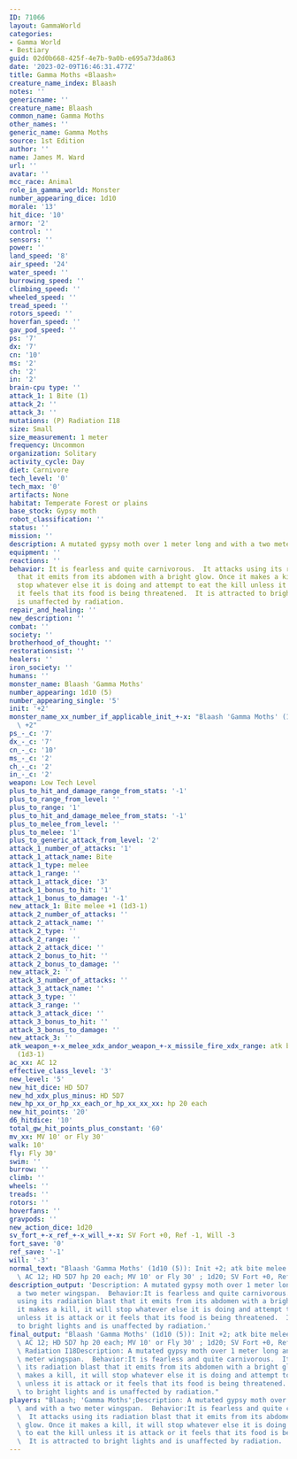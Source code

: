 ```yaml
---
ID: 71066
layout: GammaWorld
categories:
- Gamma World
- Bestiary
guid: 02d0b668-425f-4e7b-9a0b-e695a73da863
date: '2023-02-09T16:46:31.477Z'
title: Gamma Moths «Blaash»
creature_name_index: Blaash
notes: ''
genericname: ''
creature_name: Blaash
common_name: Gamma Moths
other_names: ''
generic_name: Gamma Moths
source: 1st Edition
author: ''
name: James M. Ward
url: ''
avatar: ''
mcc_race: Animal
role_in_gamma_world: Monster
number_appearing_dice: 1d10
morale: '13'
hit_dice: '10'
armor: '2'
control: ''
sensors: ''
power: ''
land_speed: '8'
air_speed: '24'
water_speed: ''
burrowing_speed: ''
climbing_speed: ''
wheeled_speed: ''
tread_speed: ''
rotors_speed: ''
hoverfan_speed: ''
gav_pod_speed: ''
ps: '7'
dx: '7'
cn: '10'
ms: '2'
ch: '2'
in: '2'
brain-cpu type: ''
attack_1: 1 Bite (1)
attack_2: ''
attack_3: ''
mutations: (P) Radiation I18
size: Small
size_measurement: 1 meter
frequency: Uncommon
organization: Solitary
activity_cycle: Day
diet: Carnivore
tech_level: '0'
tech_max: '0'
artifacts: None
habitat: Temperate Forest or plains
base_stock: Gypsy moth
robot_classification: ''
status: ''
mission: ''
description: A mutated gypsy moth over 1 meter long and with a two meter wingspan.
equipment: ''
reactions: ''
behavior: It is fearless and quite carnivorous.  It attacks using its radiation blast
  that it emits from its abdomen with a bright glow. Once it makes a kill, it will
  stop whatever else it is doing and attempt to eat the kill unless it is attack or
  it feels that its food is being threatened.  It is attracted to bright lights and
  is unaffected by radiation.
repair_and_healing: ''
new_description: ''
combat: ''
society: ''
brotherhood_of_thought: ''
restorationsist: ''
healers: ''
iron_society: ''
humans: ''
monster_name: Blaash 'Gamma Moths'
number_appearing: 1d10 (5)
number_appearing_single: '5'
init: '+2'
monster_name_xx_number_if_applicable_init_+-x: "Blaash 'Gamma Moths' (1d10 (5)): Init\
  \ +2"
ps_-_c: '7'
dx_-_c: '7'
cn_-_c: '10'
ms_-_c: '2'
ch_-_c: '2'
in_-_c: '2'
weapon: Low Tech Level
plus_to_hit_and_damage_range_from_stats: '-1'
plus_to_range_from_level: ''
plus_to_range: '1'
plus_to_hit_and_damage_melee_from_stats: '-1'
plus_to_melee_from_level: ''
plus_to_melee: '1'
plus_to_generic_attack_from_level: '2'
attack_1_number_of_attacks: '1'
attack_1_attack_name: Bite
attack_1_type: melee
attack_1_range: ''
attack_1_attack_dice: '3'
attack_1_bonus_to_hit: '1'
attack_1_bonus_to_damage: '-1'
new_attack_1: Bite melee +1 (1d3-1)
attack_2_number_of_attacks: ''
attack_2_attack_name: ''
attack_2_type: ''
attack_2_range: ''
attack_2_attack_dice: ''
attack_2_bonus_to_hit: ''
attack_2_bonus_to_damage: ''
new_attack_2: ''
attack_3_number_of_attacks: ''
attack_3_attack_name: ''
attack_3_type: ''
attack_3_range: ''
attack_3_attack_dice: ''
attack_3_bonus_to_hit: ''
attack_3_bonus_to_damage: ''
new_attack_3: ''
atk_weapon_+-x_melee_xdx_andor_weapon_+-x_missile_fire_xdx_range: atk bite melee +1
  (1d3-1)
ac_xx: AC 12
effective_class_level: '3'
new_level: '5'
new_hit_dice: HD 5D7
new_hd_xdx_plus_minus: HD 5D7
new_hp_xx_or_hp_xx_each_or_hp_xx_xx_xx: hp 20 each
new_hit_points: '20'
d6_hitdice: '10'
total_gw_hit_points_plus_constant: '60'
mv_xx: MV 10' or Fly 30'
walk: 10'
fly: Fly 30'
swim: ''
burrow: ''
climb: ''
wheels: ''
treads: ''
rotors: ''
hoverfans: ''
gravpods: ''
new_action_dice: 1d20
sv_fort_+-x_ref_+-x_will_+-x: SV Fort +0, Ref -1, Will -3
fort_save: '0'
ref_save: '-1'
will: '-3'
normal_text: "Blaash 'Gamma Moths' (1d10 (5)): Init +2; atk bite melee +1 (1d3-1);\
  \ AC 12; HD 5D7 hp 20 each; MV 10' or Fly 30' ; 1d20; SV Fort +0, Ref -1, Will -3"
description_output: 'Description: A mutated gypsy moth over 1 meter long and with
  a two meter wingspan.  Behavior:It is fearless and quite carnivorous.  It attacks
  using its radiation blast that it emits from its abdomen with a bright glow. Once
  it makes a kill, it will stop whatever else it is doing and attempt to eat the kill
  unless it is attack or it feels that its food is being threatened.  It is attracted
  to bright lights and is unaffected by radiation.'
final_output: "Blaash 'Gamma Moths' (1d10 (5)): Init +2; atk bite melee +1 (1d3-1);\
  \ AC 12; HD 5D7 hp 20 each; MV 10' or Fly 30' ; 1d20; SV Fort +0, Ref -1, Will -3(P)\
  \ Radiation I18Description: A mutated gypsy moth over 1 meter long and with a two\
  \ meter wingspan.  Behavior:It is fearless and quite carnivorous.  It attacks using\
  \ its radiation blast that it emits from its abdomen with a bright glow. Once it\
  \ makes a kill, it will stop whatever else it is doing and attempt to eat the kill\
  \ unless it is attack or it feels that its food is being threatened.  It is attracted\
  \ to bright lights and is unaffected by radiation."
players: "Blaash; 'Gamma Moths';Description: A mutated gypsy moth over 1 meter long\
  \ and with a two meter wingspan.  Behavior:It is fearless and quite carnivorous.\
  \  It attacks using its radiation blast that it emits from its abdomen with a bright\
  \ glow. Once it makes a kill, it will stop whatever else it is doing and attempt\
  \ to eat the kill unless it is attack or it feels that its food is being threatened.\
  \  It is attracted to bright lights and is unaffected by radiation.  |"
---
```

</br>